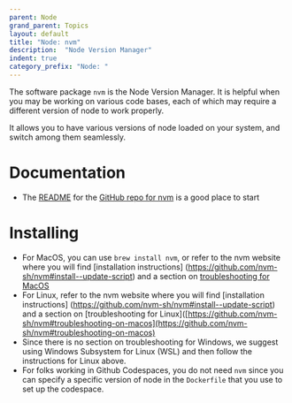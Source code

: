 ```yaml
---
parent: Node
grand_parent: Topics
layout: default
title: "Node: nvm"
description:  "Node Version Manager"
indent: true
category_prefix: "Node: "
---
```


The software package `nvm` is the Node Version Manager.  It is helpful when you may be working on various code bases, each of which may require
a different version of node to work properly.

It allows you to have various versions of node loaded on your system, and switch among them seamlessly.

# Documentation

* The [README](https://github.com/nvm-sh/nvm/blob/master/README.md) for the [GitHub repo for nvm](https://github.com/nvm-sh/nvm) is a good place to start

# Installing

* For MacOS, you can use `brew install nvm`, or refer to the nvm website where you will find [installation instructions] (https://github.com/nvm-sh/nvm#install--update-script) and a section on [troubleshooting for MacOS](https://github.com/nvm-sh/nvm#troubleshooting-on-macos)
* For Linux, refer to the nvm website where you will find [installation instructions] (https://github.com/nvm-sh/nvm#install--update-script) and a section on [troubleshooting for Linux]([https://github.com/nvm-sh/nvm#troubleshooting-on-macos](https://github.com/nvm-sh/nvm#troubleshooting-on-macos)
* Since there is no section on troubleshooting for Windows, we suggest using Windows Subsystem for Linux (WSL) and then
  follow the instructions for Linux above.
* For folks working in Github Codespaces, you do not need `nvm` since you can specify a specific version of node
  in the `Dockerfile` that you use to set up the codespace.
